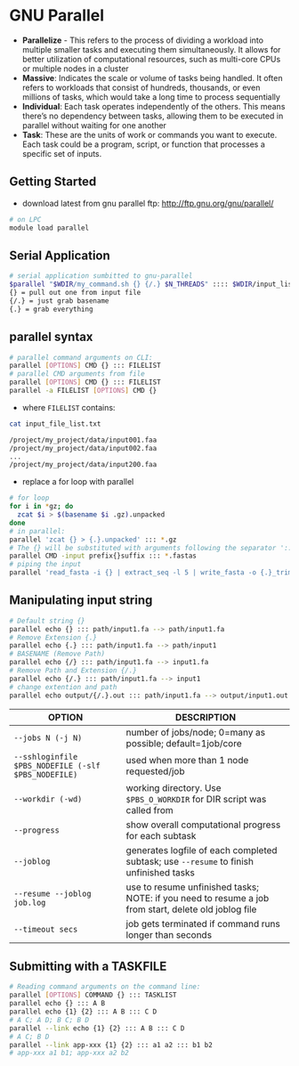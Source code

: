 # GNU Parallel
- **Parallelize** - This refers to the process of dividing a workload into multiple smaller tasks and executing them simultaneously. It allows for better utilization of computational resources, such as multi-core CPUs or multiple nodes in a cluster
- **Massive**: Indicates the scale or volume of tasks being handled. It often refers to workloads that consist of hundreds, thousands, or even millions of tasks, which would take a long time to process sequentially
- **Individual**: Each task operates independently of the others. This means there’s no dependency between tasks, allowing them to be executed in parallel without waiting for one another
- **Task**: These are the units of work or commands you want to execute. Each task could be a program, script, or function that processes a specific set of inputs.

## Getting Started
- download latest from gnu parallel ftp: http://ftp.gnu.org/gnu/parallel/

```sh
# on LPC
module load parallel
```

## Serial Application
```sh
# serial application sumbitted to gnu-parallel
$parallel "$WDIR/my_command.sh {} {/.} $N_THREADS" :::: $WDIR/input_list.txt
{} = pull out one from input file
{/.} = just grab basename
{.} = grab everything
```

## parallel syntax
```sh
# parallel command arguments on CLI:
parallel [OPTIONS] CMD {} ::: FILELIST
# parallel CMD arguments from file
parallel [OPTIONS] CMD {} ::: FILELIST
parallel -a FILELIST [OPTIONS] CMD {}
```

- where `FILELIST` contains:

```sh
cat input_file_list.txt

/project/my_project/data/input001.faa
/project/my_project/data/input002.faa
...
/project/my_project/data/input200.faa
```

- replace a for loop with parallel
```sh
# for loop
for i in *gz; do 
  zcat $i > $(basename $i .gz).unpacked
done
# in parallel:
parallel 'zcat {} > {.}.unpacked' ::: *.gz
# The {} will be substituted with arguments following the separator ':::'
parallel CMD -input prefix{}suffix ::: *.fastas
# piping the input
parallel 'read_fasta -i {} | extract_seq -l 5 | write_fasta -o {.}_trim.fasta -x' ::: *.fasta
```

## Manipulating input string
```sh
# Default string {}
parallel echo {} ::: path/input1.fa --> path/input1.fa
# Remove Extension {.}
parallel echo {.} ::: path/input1.fa --> path/input1
# BASENAME (Remove Path)
parallel echo {/} ::: path/input1.fa --> input1.fa
# Remove Path and Extension {/.}
parallel echo {/.} ::: path/input1.fa --> input1
# change extention and path
parallel echo output/{/.}.out ::: path/input1.fa --> output/input1.out
```

| OPTION                                              | DESCRIPTION                                                                                          |
| --------------------------------------------------- | ---------------------------------------------------------------------------------------------------- |
| `--jobs N (-j N)`                                   | number of jobs/node; 0=many as possible; default=1job/core                                           |
| `--sshloginfile $PBS_NODEFILE (-slf $PBS_NODEFILE)` | used when more than 1 node requested/job                                                             |
| `--workdir (-wd)`                                   | working directory. Use `$PBS_O_WORKDIR` for DIR script was called from                               |
| `--progress`                                        | show overall computational progress for each subtask                                                 |
| `--joblog`                                          | generates logfile of each completed subtask; use `--resume` to finish unfinished tasks               |
| `--resume --joblog job.log`                         | use to resume unfinished tasks; NOTE: if you need to resume a job from start, delete old joblog file |
| `--timeout secs`                                    | job gets terminated if command runs longer than seconds                                              |


## Submitting with a TASKFILE
```sh
# Reading command arguments on the command line:
parallel [OPTIONS] COMMAND {} ::: TASKLIST
parallel echo {} ::: A B
parallel echo {1} {2} ::: A B ::: C D
# A C; A D; B C; B D
parallel --link echo {1} {2} ::: A B ::: C D
# A C; B D
parallel --link app-xxx {1} {2} ::: a1 a2 ::: b1 b2
# app-xxx a1 b1; app-xxx a2 b2
```